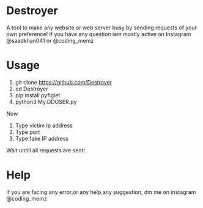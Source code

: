 # Destroyer
A tool to make any website or web server busy by sending requests of your own preference! If you have any question iam mostly active on Instagram @saadkhan041 or @coding_memz

# Usage
1. git clone https://github.com/Destroyer
2. cd Destroyer
3. pip install pyfiglet
4. python3 My.DDOSER.py

Now
1. Type victim Ip address
2. Type port
3. Type fake IP address

Wait untill all requests are sent!

# Help
if you are facing any error,or any help,any suggestion, dm me on instagram @coding_memz

